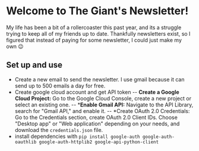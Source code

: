 # Welcome to The Giant's Newsletter!

My life has been a bit of a rollercoaster this past year, and its a struggle trying to keep all of my friends up to date. Thankfully newsletters exist, so I figured that instead of paying for some newsletter, I could just make my own :wink:

## Set up and use

- Create a new email to send the newsletter. I use gmail because it can send up to 500 emails a day for free.
- Create google cloud account and get API token
-- **Create a Google Cloud Project:** Go to the Google Cloud Console, create a new project or select an existing one.
-- ***Enable Gmail API:** Navigate to the API Library, search for "Gmail API," and enable it.
-- *Create OAuth 2.0 Credentials: Go to the Credentials section, create OAuth 2.0 Client IDs. Choose "Desktop app" or "Web application" depending on your needs, and download the `credentials.json` file.
- install dependencies with `pip install google-auth google-auth-oauthlib google-auth-httplib2 google-api-python-client` 
